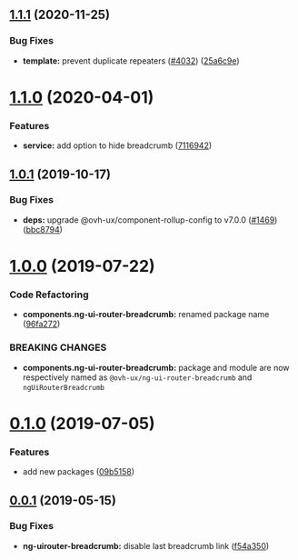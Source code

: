 ## [1.1.1](https://github.com/ovh/manager/compare/@ovh-ux/ng-ui-router-breadcrumb@1.1.0...@ovh-ux/ng-ui-router-breadcrumb@1.1.1) (2020-11-25)


### Bug Fixes

* **template:** prevent duplicate repeaters ([#4032](https://github.com/ovh/manager/issues/4032)) ([25a6c9e](https://github.com/ovh/manager/commit/25a6c9e7935ca7b17c305f7f26af9d9ee4cef940))



# [1.1.0](https://github.com/ovh/manager/compare/@ovh-ux/ng-ui-router-breadcrumb@1.0.1...@ovh-ux/ng-ui-router-breadcrumb@1.1.0) (2020-04-01)


### Features

* **service:** add option to hide breadcrumb ([7116942](https://github.com/ovh/manager/commit/71169425be26d8ac4f5d4787aba2991b9cf9591f))



## [1.0.1](https://github.com/ovh-ux/manager/compare/@ovh-ux/ng-ui-router-breadcrumb@1.0.0...@ovh-ux/ng-ui-router-breadcrumb@1.0.1) (2019-10-17)


### Bug Fixes

* **deps:** upgrade @ovh-ux/component-rollup-config to v7.0.0 ([#1469](https://github.com/ovh-ux/manager/issues/1469)) ([bbc8794](https://github.com/ovh-ux/manager/commit/bbc8794))



# [1.0.0](https://github.com/ovh-ux/manager/compare/@ovh-ux/ng-ui-router-breadcrumb@0.1.0...@ovh-ux/ng-ui-router-breadcrumb@1.0.0) (2019-07-22)


### Code Refactoring

* **components.ng-ui-router-breadcrumb:** renamed package name ([96fa272](https://github.com/ovh-ux/manager/commit/96fa272))


### BREAKING CHANGES

* **components.ng-ui-router-breadcrumb:** package and module are now respectively named as
`@ovh-ux/ng-ui-router-breadcrumb` and `ngUiRouterBreadcrumb`



# [0.1.0](https://github.com/ovh-ux/manager/compare/@ovh-ux/ng-uirouter-breadcrumb@0.0.1...@ovh-ux/ng-uirouter-breadcrumb@0.1.0) (2019-07-05)


### Features

* add new packages ([09b5158](https://github.com/ovh-ux/manager/commit/09b5158))



## [0.0.1](https://github.com/ovh-ux/manager/compare/@ovh-ux/ng-uirouter-breadcrumb@0.0.0...@ovh-ux/ng-uirouter-breadcrumb@0.0.1) (2019-05-15)


### Bug Fixes

* **ng-uirouter-breadcrumb:** disable last breadcrumb link ([f54a350](https://github.com/ovh-ux/manager/commit/f54a350))



